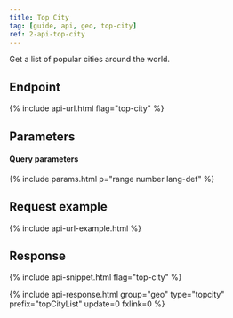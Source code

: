 ```yaml
---
title: Top City
tag: [guide, api, geo, top-city]
ref: 2-api-top-city
---
```


Get a list of popular cities around the world.

## Endpoint

{% include api-url.html flag="top-city" %}

## Parameters

#### Query parameters

{% include params.html p="range number lang-def" %}

## Request example

{% include api-url-example.html %}

## Response

{% include api-snippet.html flag="top-city" %}

{% include api-response.html group="geo" type="topcity"  prefix="topCityList" update=0 fxlink=0 %}
